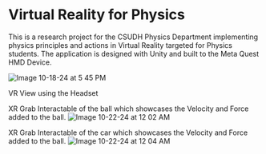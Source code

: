 # Virtual Reality for Physics
 
This is a research project for the CSUDH Physics Department implementing physics principles and actions in Virtual Reality targeted for Physics students.
The application is designed with Unity and built to the Meta Quest HMD Device. 

![Image 10-18-24 at 5 45 PM](https://github.com/user-attachments/assets/42339917-589b-4619-a63f-ec69077174b8)


VR View using the Headset

XR Grab Interactable of the ball which showcases the Velocity and Force added to the ball.
![Image 10-22-24 at 12 02 AM](https://github.com/user-attachments/assets/243e00d2-7750-4992-ba85-6acbfd4a6f9c)

XR Grab Interactable of the car which showcases the Velocity and Force added to the ball.
![Image 10-22-24 at 12 04 AM](https://github.com/user-attachments/assets/da4fb65e-2d70-4e4b-830e-4cdc99ef8926)
